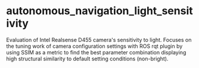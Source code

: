 # autonomous_navigation_light_sensitivity

Evaluation of Intel Realsense D455 camera's sensitivity to light. Focuses on the tuning work of camera configuration settings with ROS rqt plugin by using SSIM as a metric to find the best parameter combination displaying high structural similarity to default setting conditions (non-bright).
